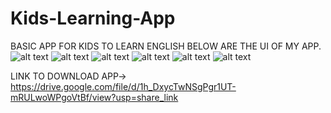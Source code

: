 # Kids-Learning-App
BASIC APP FOR KIDS TO LEARN ENGLISH
BELOW ARE THE UI OF MY APP.
![alt text](https://github.com/abhishekjaiswal3158/Kids-Learning-App/blob/master/WELCOME_UI.jpeg?raw=true)
![alt text](https://github.com/abhishekjaiswal3158/Kids-Learning-App/blob/master/HOMR_UI.jpeg?raw=true)
![alt text](https://github.com/abhishekjaiswal3158/Kids-Learning-App/blob/master/NAVIGATION_BAR.jpeg?raw=true)
![alt text](https://github.com/abhishekjaiswal3158/Kids-Learning-App/blob/master/VIDEO_LINK.jpeg?raw=true)
![alt text](https://github.com/abhishekjaiswal3158/Kids-Learning-App/blob/master/ALPHABET.jpeg?raw=true)
![alt text](https://github.com/abhishekjaiswal3158/Kids-Learning-App/blob/master/CATEGORY.jpeg?raw=true)

LINK TO DOWNLOAD APP-> https://drive.google.com/file/d/1h_DxycTwNSgPgr1UT-mRULwoWPgoVtBf/view?usp=share_link

